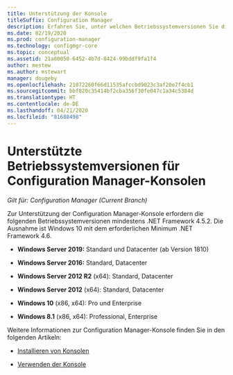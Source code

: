 ```yaml
---
title: Unterstützung der Konsole
titleSuffix: Configuration Manager
description: Erfahren Sie, unter welchen Betriebssystemversionen Sie die Configuration Manager-Konsole installieren können.
ms.date: 02/19/2020
ms.prod: configuration-manager
ms.technology: configmgr-core
ms.topic: conceptual
ms.assetid: 21a80050-6452-4b7d-8424-99bddf9fa1f4
author: mestew
ms.author: mstewart
manager: dougeby
ms.openlocfilehash: 21072260f66d11535afccbd9023c3af20e7f4cb1
ms.sourcegitcommit: bbf820c35414bf2cba356f30fe047c1a34c5384d
ms.translationtype: HT
ms.contentlocale: de-DE
ms.lasthandoff: 04/21/2020
ms.locfileid: "81688498"
---
```

# <a name="supported-os-versions-for-configuration-manager-consoles"></a>Unterstützte Betriebssystemversionen für Configuration Manager-Konsolen

*Gilt für: Configuration Manager (Current Branch)*

Zur Unterstützung der Configuration Manager-Konsole erfordern die folgenden Betriebssystemversionen mindestens .NET Framework 4.5.2. Die Ausnahme ist Windows 10 mit dem erforderlichen Minimum .NET Framework 4.6.  

- **Windows Server 2019:** Standard und Datacenter (ab Version 1810)  

- **Windows Server 2016:** Standard, Datacenter  

- **Windows Server 2012 R2** (x64): Standard, Datacenter  

- **Windows Server 2012** (x64): Standard, Datacenter  

- **Windows 10** (x86, x64): Pro und Enterprise  

- **Windows 8.1** (x86, x64): Professional, Enterprise  

Weitere Informationen zur Configuration Manager-Konsole finden Sie in den folgenden Artikeln:

- [Installieren von Konsolen](../../servers/deploy/install/install-consoles.md)  

- [Verwenden der Konsole](../../servers/manage/admin-console.md)  
